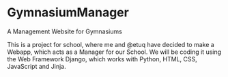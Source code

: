 # GymnasiumManager
A Management Website for Gymnasiums

This is a project for school, where me and @etuq have decided to make a Webapp, which acts as a Manager for our School.
We will be coding it using the Web Framework Django, which works with Python, HTML, CSS, JavaScript and Jinja.
